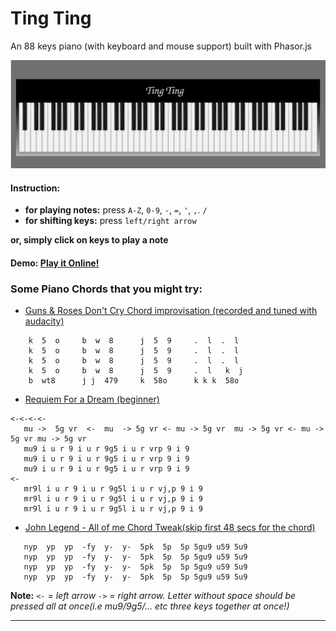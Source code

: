 # Ting Ting
An 88 keys piano (with keyboard and mouse support) built with Phasor.js   

![piano](assets/img/ting_ting.png)
#### Instruction:
  * **for playing notes:** press `A-Z`, `0-9`, `-`, `=`, `'`, `,`. `/` 
  * **for shifting keys:** press `left/right arrow`  

**or, simply click on keys to play a note**


#### Demo:  [Play it Online!](https://amaendle.github.io/Phaser-Piano/index1.html)  

### Some Piano Chords that you might try:  
* [Guns & Roses Don't Cry Chord improvisation (recorded and tuned with audacity)](https://soundcloud.com/wasi0013/piano-bites)  
```
    k  5  o     b  w  8      j  5  9     .  l  .  l
    k  5  o     b  w  8      j  5  9     .  l  .  l 
    k  5  o     b  w  8      j  5  9     .  l  .  l 
    k  5  o     b  w  8      j  5  9     .  l   k  j  
    b  wt8      j j  479     k  58o      k k k  58o
```  

* [Requiem For a Dream (beginner)](https://soundcloud.com/wasi0013/requiem-for-a-dream)

```
<-<-<-<- 
   mu ->  5g vr  <-  mu  -> 5g vr <- mu -> 5g vr  mu -> 5g vr <- mu -> 5g vr mu -> 5g vr
   mu9 i u r 9 i u r 9g5 i u r vrp 9 i 9
   mu9 i u r 9 i u r 9g5 i u r vrp 9 i 9
   mu9 i u r 9 i u r 9g5 i u r vrp 9 i 9
<-
   mr9l i u r 9 i u r 9g5l i u r vj,p 9 i 9        
   mr9l i u r 9 i u r 9g5l i u r vj,p 9 i 9        
   mr9l i u r 9 i u r 9g5l i u r vj,p 9 i 9        
``` 
* [John Legend - All of me Chord Tweak(skip first 48 secs for the chord)](https://soundcloud.com/wasi0013/all-of-me-chord-tweak)
```
   nyp  yp  yp  -fy  y-  y-  5pk  5p  5p 5gu9 u59 5u9
   nyp  yp  yp  -fy  y-  y-  5pk  5p  5p 5gu9 u59 5u9
   nyp  yp  yp  -fy  y-  y-  5pk  5p  5p 5gu9 u59 5u9
   nyp  yp  yp  -fy  y-  y-  5pk  5p  5p 5gu9 u59 5u9 
```
**Note:**   _`<-` = left arrow `->` =  right arrow. Letter without space should be pressed all at once(i.e mu9/9g5/... etc three keys together at once!)_

---


